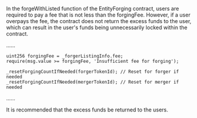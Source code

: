 In the forgeWithListed function of the EntityForging contract, users are required to pay a fee that is not less than the forgingFee. However, if a user overpays the fee, the contract does not return the excess funds to the user, which can result in the user's funds being unnecessarily locked within the contract.

......

    uint256 forgingFee = _forgerListingInfo.fee;
    require(msg.value >= forgingFee, 'Insufficient fee for forging');

    _resetForgingCountIfNeeded(forgerTokenId); // Reset for forger if needed
    _resetForgingCountIfNeeded(mergerTokenId); // Reset for merger if needed

......

It is recommended that the excess funds be returned to the users.